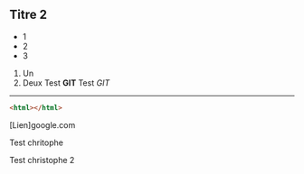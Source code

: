 

## Titre 2

+ 1
+ 2
+ 3
1. Un
2. Deux
Test **GIT**
Test *GIT*
___

```html
<html></html>
```

[Lien]google.com


Test chritophe

Test christophe 2
